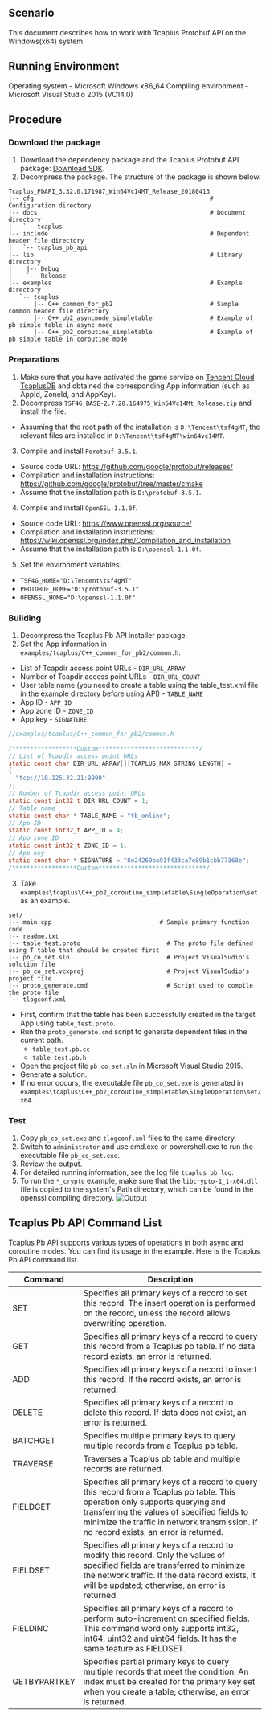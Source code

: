 [//]: # (chinagitpath:XXXXX)

## Scenario
This document describes how to work with Tcaplus Protobuf API on the Windows(x64) system.
## Running Environment

Operating system - Microsoft Windows x86\_64
Compiling environment - Microsoft Visual Studio 2015 (VC14.0)

## Procedure
### Download the package

1. Download the dependency package and the Tcaplus Protobuf API package: [Download SDK](https://intl.cloud.tencent.com/document/product/596/31925).
2. Decompress the package. The structure of the package is shown below.
```
Tcaplus_PbAPI_3.32.0.171987_Win64Vc14MT_Release_20180413
|-- cfg                                                 # Configuration directory
|-- docs                                                # Document directory
|   `-- tcaplus
|-- include                                             # Dependent header file directory
|   `-- tcaplus_pb_api
|-- lib                                                 # Library directory
|    |-- Debug
|    `-- Release
|-- examples                                            # Example directory
   `-- tcaplus
       |-- C++_common_for_pb2                           # Sample common header file directory
       |-- C++_pb2_asyncmode_simpletable                # Example of pb simple table in async mode
       |-- C++_pb2_coroutine_simpletable                # Example of pb simple table in coroutine mode
```



### Preparations

1. Make sure that you have activated the game service on [Tencent Cloud TcaplusDB](https://intl.cloud.tencent.com/product/tcaplus) and obtained the corresponding App information (such as AppId, ZoneId, and AppKey).
2. Decompress `TSF4G_BASE-2.7.28.164975_Win64Vc14Mt_Release.zip` and install the file.
  * Assuming that the root path of the installation is `D:\Tencent\tsf4gMT`, the relevant files are installed in `D:\Tencent\tsf4gMT\win64vc14MT`.
3. Compile and install `Porotbuf-3.5.1`.
  * Source code URL: https://github.com/google/protobuf/releases/
  * Compilation and installation instructions: https://github.com/google/protobuf/tree/master/cmake
  * Assume that the installation path is `D:\protobuf-3.5.1`.
4. Compile and install `OpenSSL-1.1.0f`.
  * Source code URL: https://www.openssl.org/source/
  * Compilation and installation instructions: https://wiki.openssl.org/index.php/Compilation_and_Installation
  * Assume that the installation path is `D:\openssl-1.1.0f`.
5. Set the environment variables.
  * `TSF4G_HOME="D:\Tencent\tsf4gMT"`
  * `PROTOBUF_HOME="D:\protobuf-3.5.1"`
  * `OPENSSL_HOME="D:\openssl-1.1.0f"`

### Building

1. Decompress the Tcaplus Pb API installer package.
2. Set the App information in `examples/tcaplus/C++_common_for_pb2/common.h`.
  * List of Tcapdir access point URLs - `DIR_URL_ARRAY`
  * Number of Tcapdir access point URLs - `DIR_URL_COUNT`
  * User table name (you need to create a table using the table_test.xml file in the example directory before using API) - `TABLE_NAME`
  * App ID - `APP_ID`
  * App zone ID - `ZONE_ID`
  * App key - `SIGNATURE`

  ```C
  //examples/tcaplus/C++_common_for_pb2/common.h

  /******************Custom****************************/
  // List of Tcapdir access point URLs
  static const char DIR_URL_ARRAY[][TCAPLUS_MAX_STRING_LENGTH] =
  {
  	"tcp://10.125.32.21:9999"
  };
  // Number of Tcapdir access point URLs
  static const int32_t DIR_URL_COUNT = 1;
  // Table name
  static const char * TABLE_NAME = "tb_online";
  // App ID
  static const int32_t APP_ID = 4;
  // App zone ID
  static const int32_t ZONE_ID = 1;
  // App key
  static const char * SIGNATURE = "8e24269ba91f433ca7e89b1cbb77368e";
  /******************Custom******************************/
  ```

3. Take `examples\tcaplus\C++_pb2_coroutine_simpletable\SingleOperation\set` as an example.
```
set/
|-- main.cpp                              # Sample primary function code
|-- readme.txt
|-- table_test.proto                        # The proto file defined using T table that should be created first
|-- pb_co_set.sln                           # Project VisualSudio's solution file
|-- pb_co_set.vcxproj                       # Project VisualSudio's project file
|-- proto_generate.cmd                      # Script used to compile the proto file
`-- tlogconf.xml
```
  * First, confirm that the table has been successfully created in the target App using `table_test.proto`.
  * Run the `proto_generate.cmd` script to generate dependent files in the current path.
    * `table_test.pb.cc`
    * `table_test.pb.h`
  * Open the project file `pb_co_set.sln` in Microsoft Visual Studio 2015.
  * Generate a solution.
  * If no error occurs, the executable file `pb_co_set.exe` is generated in `examples\tcaplus\C++_pb2_coroutine_simpletable\SingleOperation\set/x64`.


### Test

1. Copy `pb_co_set.exe` and `tlogconf.xml` files to the same directory.
2. Switch to `administrator` and use cmd.exe or powershell.exe to run the executable file `pb_co_set.exe`.
3. Review the output.
4. For detailed running information, see the log file `tcaplus_pb.log`.
5. To run the `*_crypto` example, make sure that the `libcrypto-1_1-x64.dll` file is copied to the system's Path directory, which can be found in the openssl compiling directory.
![Output](https://main.qcloudimg.com/raw/40627a3a2dff8a4a4aeea57cda2bb8bb.png)


## Tcaplus Pb API Command List

Tcaplus Pb API supports various types of operations in both async and coroutine modes. You can find its usage in the example. Here is the Tcaplus Pb API command list.

| Command | Description |
| ------------------------------- | ------------ |
| SET | Specifies all primary keys of a record to set this record. The insert operation is performed on the record, unless the record allows overwriting operation. |
| GET | Specifies all primary keys of a record to query this record from a Tcaplus pb table. If no data record exists, an error is returned. |
| ADD | Specifies all primary keys of a record to insert this record. If the record exists, an error is returned. |
| DELETE | Specifies all primary keys of a record to delete this record. If data does not exist, an error is returned. |
| BATCHGET | Specifies multiple primary keys to query multiple records from a Tcaplus pb table. |
| TRAVERSE | Traverses a Tcaplus pb table and multiple records are returned. |
| FIELDGET | Specifies all primary keys of a record to query this record from a Tcaplus pb table. This operation only supports querying and transferring the values of specified fields to minimize the traffic in network transmission. If no record exists, an error is returned. |
| FIELDSET | Specifies all primary keys of a record to modify this record. Only the values of specified fields are transferred to minimize the network traffic. If the data record exists, it will be updated; otherwise, an error is returned. |
| FIELDINC | Specifies all primary keys of a record to perform auto-increment on specified fields. This command word only supports int32, int64, uint32 and uint64 fields. It has the same feature as FIELDSET. |
| GETBYPARTKEY | Specifies partial primary keys to query multiple records that meet the condition. An index must be created for the primary key set when you create a table; otherwise, an error is returned. |











